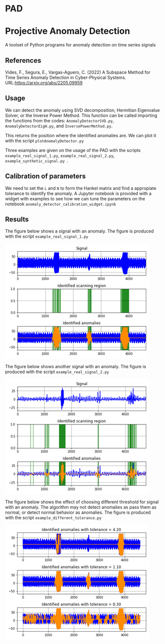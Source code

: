 # PAD
# Projective Anomaly Detection

A toolset of Python programs for anomaly detection on time series signals

## References

Vides, F., Segura, E., Vargas-Aguero, C. (2022) A Subspace Method for Time Series Anomaly Detection in Cyber-Physical Systems. URL:https://arxiv.org/abs/2205.09959


## Usage

We can detect the anomaly using SVD decomposition, Hermitian Eigenvalue Solver, or the Inverse Power Method. This function can be called importing the functions from the codes: `AnomalyDetectorSVD.py`, `AnomalyDetectorEigH.py`,  and 
`InversePowerMethod.py`.

This returns the position where the identified anomalies are. We can plot it with the script `plotAnomalyDetector.py`

Three examples are given on the usage of the PAD with the scripts `example_real_signal_1.py`, `example_real_signal_2.py`, `example_synthetic_signal.py `. 


## Calibration of parameters

We need to set the `L` and `N` to form the Hankel matrix and find a appropiate tolerance to identify the anomaly. A Jupyter notebook is provided with a widget with examples to see how we can tune the parameters on the notebook `anomaly_detector_calibration_widget.ipynb`


## Results

The figure below shows a signal with an anomaly. The figure is produced with the script `example_real_signal_1.py`

![image](https://github.com/carlosjva/PAD/blob/main/Figures/real_signal_1_anomalies_IPM_L%3D75_N%3D1300_tolerance%3D1.1_AndOR%3DOR.png)




The figure below shows another signal with an anomaly. The figure is produced with the script `example_real_signal_2.py`

![image](https://github.com/carlosjva/PAD/blob/main/Figures/real_signal_2_anomalies_IPM_L%3D90_N%3D900_tolerance%3D1.06_AndOR%3DOR.png)





The figure below shows the effect of choosing different threshold for signal with an anomaly.
The algorithm may not detect anomalies as pass them as normal, or detect normal behavior as anomalies.
The figure is produced with the script `example_different_tolerance.py`

![image](https://github.com/carlosjva/PAD/blob/main/Figures/real_signal_1_different_tolerances_L%3D75_N%3D1300_AndOR%3DOR.png)



